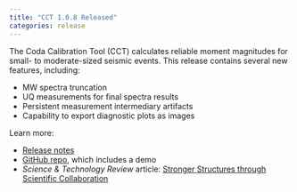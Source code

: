 ```yaml
---
title: "CCT 1.0.8 Released"
categories: release
---
```


The Coda Calibration Tool (CCT) calculates reliable moment magnitudes for small- to moderate-sized seismic events. This release contains several new features, including:
- MW spectra truncation
- UQ measurements for final spectra results
- Persistent measurement intermediary artifacts
- Capability to export diagnostic plots as images

Learn more:
- [Release notes](https://github.com/LLNL/coda-calibration-tool/releases/tag/1.0.8)
- [GitHub repo](https://github.com/LLNL/coda-calibration-tool), which includes a demo
- *Science & Technology Review* article: [Stronger Structures through Scientific Collaboration](https://str.llnl.gov/2018-10/gok)
